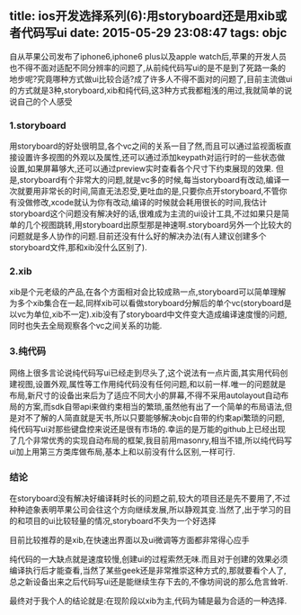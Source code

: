 title: ios开发选择系列(6):用storyboard还是用xib或者代码写ui
date: 2015-05-29 23:08:47
tags: objc
---
  自从苹果公司发布了iphone6,iphone6 plus以及apple watch后,苹果的开发人员也不得不面对适配不同分辨率的问题了,从前纯代码写ui的是不是到了死路一条的地步呢?究竟哪种方式做ui比较合适?成了许多人不得不面对的问题了,目前主流做ui的方式就是3种,storyboard,xib和纯代码,这3种方式我都粗浅的用过,我就简单的说说自己的个人感受

### 1.storyboard
用storyboard的好处很明显,各个vc之间的关系一目了然,而且可以通过监视面板直接设置许多视图的外观以及属性,还可以通过添加keypath对运行时的一些状态做设置,如果屏幕够大,还可以通过preview实时查看各个尺寸下约束展现的效果.
但是,storyboard有个非常大的问题,就是vc多的时候,每当storyboard有改动,编译一次就要用非常长的时间,简直无法忍受,更吐血的是,只要你点开storyboard,不管你有没做修改,xcode就认为你有改动,编译的时候就会耗用很长的时间,我估计storyboard这个问题没有解决好的话,很难成为主流的ui设计工具,不过如果只是简单的几个视图跳转,用storyboard出原型那是神速啊.storyboard另外一个比较大的问题就是多人协作的问题.目前还没有什么好的解决办法(有人建议创建多个storyboard文件,那和xib没什么区别了).

<!--more-->

### 2.xib
xib是个元老级的产品,在各个方面相对会比较成熟一点,storyboard可以简单理解为多个xib集合在一起,同样xib可以看做storyboard分解后的单个vc(storyboard是以vc为单位,xib不一定).xib没有了storyboard中文件变大造成编译速度慢的问题,同时也失去全局观察各个vc之间关系的功能.

### 3.纯代码
网络上很多言论说纯代码写ui已经走到尽头了,这个说法有一点片面,其实用代码创建视图,设置外观,属性等工作用纯代码没有任何问题,和以前一样.唯一的问题就是布局,新尺寸的设备出来后为了适应不同大小的屏幕,不得不采用autolayout自动布局的方案,而sdk自带api来做约束相当的繁琐,虽然他有出了一个简单的布局语法,但是对不了解的人简直就是天书,所以只要能够解决objc自带的约束api繁琐的问题,纯代码写ui对那些键盘控来说还是很有市场的.幸运的是万能的github上已经出现了几个非常优秀的实现自动布局的框架,我目前用masonry,相当不错,所以纯代码写ui加上用第三方类库做布局,基本上和以前没有什么区别,一样可行.


### 结论
在storyboard没有解决好编译耗时长的问题之前,较大的项目还是先不要用了,不过种种迹象表明苹果公司会往这个方向继续发展,所以静观其变.当然了,出于学习的目的和项目的ui比较轻量的情况,storyboard不失为一个好选择

目前比较推荐的是xib,在快速出界面以及ui微调等方面都非常得心应手

纯代码的一大缺点就是速度较慢,创建ui的过程索然无味.而且对于创建的效果必须编译执行后才能查看,当然了某些geek还是非常推崇这种方式的,那就要看个人了,总之新设备出来之后代码写ui还是能继续生存下去的,不像坊间说的那么危言耸听.

最终对于我个人的结论就是:在现阶段以xib为主,代码为辅是最为合适的一种选择.